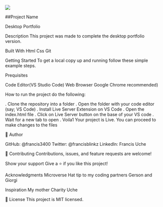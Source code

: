 ![](https://img.shields.io/badge/Microverse-blueviolet)

##Project Name

Desktop Portfolio

Description
This project was made to complete the desktop portfolio version.

Built With
Html
Css
Git

Getting Started
To get a local copy up and running follow these simple example steps.

Prequisites

Code Editor(VS Studio Code) Web Browser Google Chrome recommended)

How to run the project do the following:

. Clone the repository into a folder
. Open the folder with your code editor (say; VS Code)
. Install Live Server Extension on VS Code
. Open the index.html file
. Click on Live Server button on the base of your VS code
. Wait for a new tab to open
. Voila1 Your project is Live. You can proceed to make changes to the files

👤 Author

GitHub: @francis3400
Twitter: @francisblinkz
LinkedIn: Francis Uche

🤝 Contributing
Contributions, issues, and feature requests are welcome!

Show your support
Give a ⭐ if you like this project!

Acknowledgments
Microverse
Hat tip to my coding partners Gerson and Giorgi

Inspiration
My mother Charity Uche

📝 License
This project is MIT licensed.

